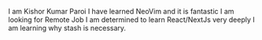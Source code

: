 I am Kishor Kumar Paroi
I have learned NeoVim and it is fantastic
I am looking for Remote Job
I am determined to learn React/NextJs very deeply
I am learning why stash is necessary.
